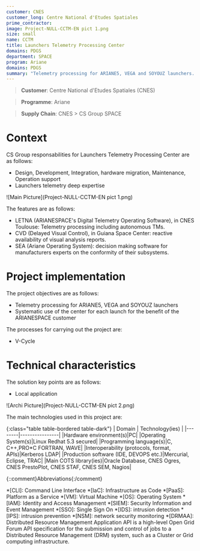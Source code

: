 ```yaml
---
customer: CNES
customer_long: Centre National d'Etudes Spatiales
prime_contractor: 
image: Project-NULL-CCTM-EN pict 1.png
size: small
name: CCTM
title: Launchers Telemetry Processing Center
domains: PDGS
department: SPACE
program: Ariane
domains: PDGS
summary: "Telemetry processing for ARIANE5, VEGA and SOYOUZ launchers. Systematic use of the center for each launch for the benefit of the ARIANESPACE customer"
---
```


> __Customer__\: Centre National d'Etudes Spatiales (CNES)

> __Programme__\: Ariane

> __Supply Chain__\: CNES >  CS Group SPACE


# Context


CS Group responsabilities for Launchers Telemetry Processing Center are as follows:
* Design, Development, Integration, hardware migration, Maintenance, Operation support
* Launchers telemetry deep expertise

![Main Picture](Project-NULL-CCTM-EN pict 1.png)

The features are as follows:
* LETNA (ARIANESPACE's Digital Telemetry Operating Software), in CNES Toulouse:  Telemetry processing including autonomous TMs.
* CVD (Delayed Visual Control), in Guiana Space Center: reactive availability of visual analysis reports.
* SEA (Ariane Operating System): decision making software for manufacturers experts on the conformity of their subsystems.

# Project implementation

The project objectives are as follows:
* Telemetry processing for ARIANE5, VEGA and SOYOUZ launchers
* Systematic use of the center for each launch for the benefit of the ARIANESPACE customer

The processes for carrying out the project are:
* V-Cycle

# Technical characteristics

The solution key points are as follows:
* Local application

![Archi Picture](Project-NULL-CCTM-EN pict 2.png)

The main technologies used in this project are:

{:class="table table-bordered table-dark"}
| Domain | Technology(ies) |
|--------|----------------|
|Hardware environment(s)|PC|
|Operating System(s)|Linux Redhat 5.3 secured|
|Programming language(s)|C, C++,PRO*C FORTRAN, WAVE|
|Interoperability (protocols, format, APIs)|Kerberos LDAP|
|Production software (IDE, DEVOPS etc.)|Mercurial, Eclipse, TRAC|
|Main COTS library(ies)|Oracle Database, CNES Ogres, CNES PrestoPlot, CNES STAF, CNES SEM, Nagios|



{::comment}Abbreviations{:/comment}

*[CLI]: Command Line Interface
*[IaC]: Infrastructure as Code
*[PaaS]: Platform as a Service
*[VM]: Virtual Machine
*[OS]: Operating System
*[IAM]: Identity and Access Management
*[SIEM]: Security Information and Event Management
*[SSO]: Single Sign On
*[IDS]: intrusion detection
*[IPS]: intrusion prevention
*[NSM]: network security monitoring
*[DRMAA]: Distributed Resource Management Application API is a high-level Open Grid Forum API specification for the submission and control of jobs to a Distributed Resource Management (DRM) system, such as a Cluster or Grid computing infrastructure.
